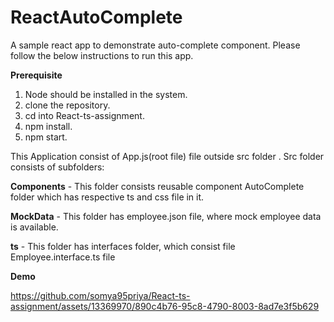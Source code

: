 # ReactAutoComplete
A sample react  app to demonstrate auto-complete component. Please follow the below instructions to run this app.


**Prerequisite**

1) Node should be installed in the system.
2) clone the repository.
3) cd into React-ts-assignment.
4) npm install.
5) npm start.


This Application consist of App.js(root file) file outside src folder . Src folder consists of subfolders:

**Components** - This folder consists reusable component AutoComplete folder which has respective ts and css file in it.

**MockData** - This folder has employee.json file, where mock employee data is available.

**ts** - This folder has interfaces folder, which consist file Employee.interface.ts file

**Demo**

https://github.com/somya95priya/React-ts-assignment/assets/13369970/890c4b76-95c8-4790-8003-8ad7e3f5b629

